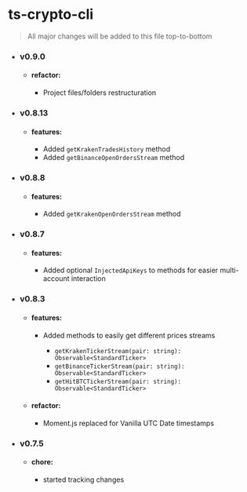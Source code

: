 # ts-crypto-cli

> All major changes will be added to this file top-to-bottom

- ### v0.9.0
    - #### refactor:
        - Project files/folders restructuration

- ### v0.8.13
    - #### features:
        - Added `getKrakenTradesHistory` method
        - Added `getBinanceOpenOrdersStream` method

- ### v0.8.8

    - #### features:
        - Added `getKrakenOpenOrdersStream` method

- ### v0.8.7
    - #### features:
        - Added optional `InjectedApiKeys` to methods for easier multi-account interaction

- ### v0.8.3
    - #### features:
        - Added methods to easily get different prices streams

            * `getKrakenTickerStream(pair: string): Observable<StandardTicker>`
            * `getBinanceTickerStream(pair: string): Observable<StandardTicker>`
            * `getHitBTCTickerStream(pair: string): Observable<StandardTicker>`
    - #### refactor:
        - Moment.js replaced for Vanilla UTC Date timestamps

- ### v0.7.5
    - #### chore:
        - started tracking changes
